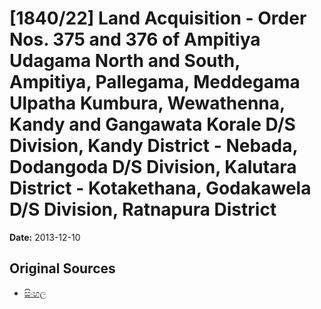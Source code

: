 # [1840/22] Land Acquisition - Order Nos. 375 and 376 of Ampitiya Udagama North and South, Ampitiya, Pallegama, Meddegama Ulpatha Kumbura, Wewathenna, Kandy and Gangawata Korale D/S Division, Kandy District - Nebada, Dodangoda D/S Division, Kalutara District - Kotakethana, Godakawela D/S Division, Ratnapura District

**Date:** 2013-12-10

## Original Sources

- [සිංහල](https://documents.gov.lk/view/extra-gazettes/2013/12/1840-22_S.pdf)
